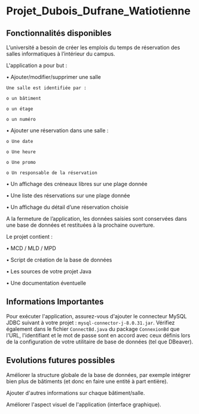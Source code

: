 # Projet_Dubois_Dufrane_Watiotienne

## Fonctionnalités disponibles
L’université a besoin de créer les emplois du temps de réservation des salles informatiques à l’intérieur du campus.

L'application a pour but :   

  • Ajouter/modifier/supprimer une salle
  
    Une salle est identifiée par :
    
    o un bâtiment
    
    o un étage
    
    o un numéro
    
  • Ajouter une réservation dans une salle :
  
    o Une date
    
    o Une heure
    
    o Une promo
    
    o Un responsable de la réservation
    
  • Un affichage des créneaux libres sur une plage donnée
  
  • Une liste des réservations sur une plage donnée
  
  • Un affichage du détail d’une réservation choisie
  
A la fermeture de l’application, les données saisies sont conservées dans une base de données et restituées à la prochaine ouverture.

Le projet contient :

  • MCD / MLD / MPD
  
  • Script de création de la base de données

  • Les sources de votre projet Java
  
  • Une documentation éventuelle

## Informations Importantes

Pour exécuter l'application, assurez-vous d'ajouter le connecteur MySQL JDBC suivant à votre projet : `mysql-connector-j-8.0.31.jar`.
Vérifiez également dans le fichier `ConnectBd.java` du package `ConnexionBd` que l'URL, l'identifiant et le mot de passe sont en accord avec ceux définis lors de la configuration de votre utilitaire de base de données (tel que DBeaver).

## Evolutions futures possibles

Améliorer la structure globale de la base de données, par exemple intégrer bien plus de bâtiments (et donc en faire une entité à part entière).

Ajouter d'autres informations sur chaque bâtiment/salle.

Améliorer l'aspect visuel de l'application (interface graphique). 
